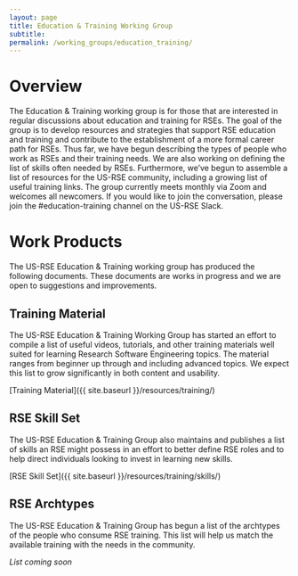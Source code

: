 ```yaml
---
layout: page
title: Education & Training Working Group
subtitle:
permalink: /working_groups/education_training/
---
```


# Overview
The Education & Training working group is for those that are interested in regular discussions about education and training for RSEs. The goal of the group is to develop resources and strategies that support RSE education and training and contribute to the establishment of a more formal career path for RSEs. Thus far, we have begun describing the types of people who work as RSEs and their training needs. We are also working on defining the list of skills often needed by RSEs. Furthermore, we’ve begun to assemble a list of resources for the US-RSE community, including a growing list of useful training links. The group currently meets monthly via Zoom and welcomes all newcomers. If you would like to join the conversation, please join the #education-training channel on the US-RSE Slack.

# Work Products
The US-RSE Education & Training working group has produced the following documents. These documents are works in progress and we are open to suggestions and improvements.

## Training Material
The US-RSE Education & Training Working Group has started an effort to compile a list of useful videos, tutorials, and other training materials well suited for learning Research Software Engineering topics. The material ranges from beginner up through and including advanced topics. We expect this list to grow significantly in both content and usability.

[Training Material]({{ site.baseurl }}/resources/training/)

## RSE Skill Set
The US-RSE Education & Training Group also maintains and publishes a list of skills an RSE might possess in an effort to better define RSE roles and to help direct individuals looking to invest in learning new skills.

[RSE Skill Set]({{ site.baseurl }}/resources/training/skills/)

## RSE Archtypes
The US-RSE Education & Training Group has begun a list of the archtypes of the people who consume RSE training. This list will help us match the available training with the needs in the community.

_List coming soon_
